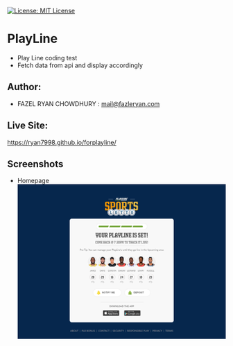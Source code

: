 [![License: MIT License](https://img.shields.io/badge/License-MIT-brightgreen.svg)](https://choosealicense.com/licenses/mit/)

# PlayLine

- Play Line coding test
- Fetch data from api and display accordingly

## Author:

- FAZEL RYAN CHOWDHURY : mail@fazleryan.com

## Live Site:

https://ryan7998.github.io/forplayline/

## Screenshots

- Homepage
  ![Screeshot](screenshot/screenshot.png)
